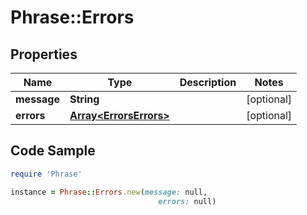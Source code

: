 # Phrase::Errors

## Properties

Name | Type | Description | Notes
------------ | ------------- | ------------- | -------------
**message** | **String** |  | [optional] 
**errors** | [**Array&lt;ErrorsErrors&gt;**](ErrorsErrors.md) |  | [optional] 

## Code Sample

```ruby
require 'Phrase'

instance = Phrase::Errors.new(message: null,
                                 errors: null)
```



